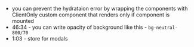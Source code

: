 - you can prevent the hydrataion error by wrapping the components with ClientOnly custom component that renders only if component is mounted
- 46:34 - you can write opacity of background like this - `bg-neutral-800/70`
- 1:03 - store for modals

 